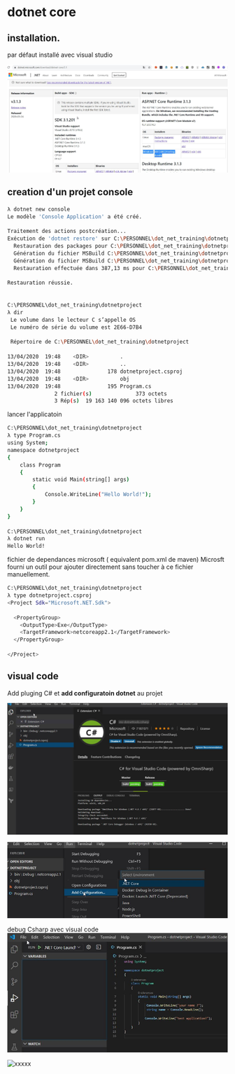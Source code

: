 # dotnet core

## installation.
par défaut installé avec visual studio

![installation](doc/images/DownloadNETCoreLinuxmacOSWindows.jpg)



## creation d'un projet console
```bash
λ dotnet new console
Le modèle 'Console Application' a été créé.

Traitement des actions postcréation...
Exécution de 'dotnet restore' sur C:\PERSONNEL\dot_net_training\dotnetproject\dotnetproject.csproj...
  Restauration des packages pour C:\PERSONNEL\dot_net_training\dotnetproject\dotnetproject.csproj...
  Génération du fichier MSBuild C:\PERSONNEL\dot_net_training\dotnetproject\obj\dotnetproject.csproj.nuget.g.props.
  Génération du fichier MSBuild C:\PERSONNEL\dot_net_training\dotnetproject\obj\dotnetproject.csproj.nuget.g.targets.
  Restauration effectuée dans 387,13 ms pour C:\PERSONNEL\dot_net_training\dotnetproject\dotnetproject.csproj.

Restauration réussie.


C:\PERSONNEL\dot_net_training\dotnetproject
λ dir
 Le volume dans le lecteur C s’appelle OS
 Le numéro de série du volume est 2E66-D7B4

 Répertoire de C:\PERSONNEL\dot_net_training\dotnetproject

13/04/2020  19:48    <DIR>          .
13/04/2020  19:48    <DIR>          ..
13/04/2020  19:48               178 dotnetproject.csproj
13/04/2020  19:48    <DIR>          obj
13/04/2020  19:48               195 Program.cs
               2 fichier(s)              373 octets
               3 Rép(s)  19 163 140 096 octets libres
```


lancer l'applicatoin
````bash
C:\PERSONNEL\dot_net_training\dotnetproject
λ type Program.cs
using System;
namespace dotnetproject
{
    class Program
    {
        static void Main(string[] args)
        {
            Console.WriteLine("Hello World!");
        }
    }
}

C:\PERSONNEL\dot_net_training\dotnetproject
λ dotnet run
Hello World!
````

fichier de dependances microsoft ( equivalent pom.xml de maven)
Microsft fourni un outil pour ajouter directement sans toucher à ce fichier manuellement.
````bash
C:\PERSONNEL\dot_net_training\dotnetproject                
λ type dotnetproject.csproj                                
<Project Sdk="Microsoft.NET.Sdk">                          
                                                           
  <PropertyGroup>                                          
    <OutputType>Exe</OutputType>                           
    <TargetFramework>netcoreapp2.1</TargetFramework>       
  </PropertyGroup>                                         
                                                           
</Project>
 ````


## visual code
Add pluging C# et **add configuratoin dotnet** au projet

![xxxxx](doc/images/ExtensionCsharpdotnetprojectVisuaStudioCode.jpg)


![xxxxx](doc/images/addconfiguration.jpg)


debug Csharp avec visual code
![xxxxx](doc/images/debugCsharp.jpg)





![xxxxx](doc/images/xxxxx)







